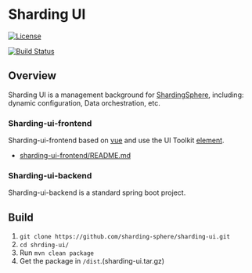 # Sharding UI

[![License](https://img.shields.io/badge/license-Apache%202-4EB1BA.svg)](https://www.apache.org/licenses/LICENSE-2.0.html)

[![Build Status](https://api.travis-ci.org/sharding-sphere/sharding-ui.png?branch=master)](https://travis-ci.org/sharding-sphere/sharding-ui)

## Overview

Sharding UI is a management background for [ShardingSphere](http://shardingsphere.io/), including: dynamic configuration, Data orchestration, etc.

### Sharding-ui-frontend

Sharding-ui-frontend based on [vue](https://github.com/vuejs/vue) and use the UI Toolkit [element](https://github.com/ElemeFE/element).

* [sharding-ui-frontend/README.md](sharding-ui-frontend/README.md)

### Sharding-ui-backend

Sharding-ui-backend is a standard spring boot project.

## Build

1. `git clone https://github.com/sharding-sphere/sharding-ui.git`
2. `cd shrding-ui/`
3. Run `mvn clean package`
4. Get the package in `/dist`.(sharding-ui.tar.gz)
